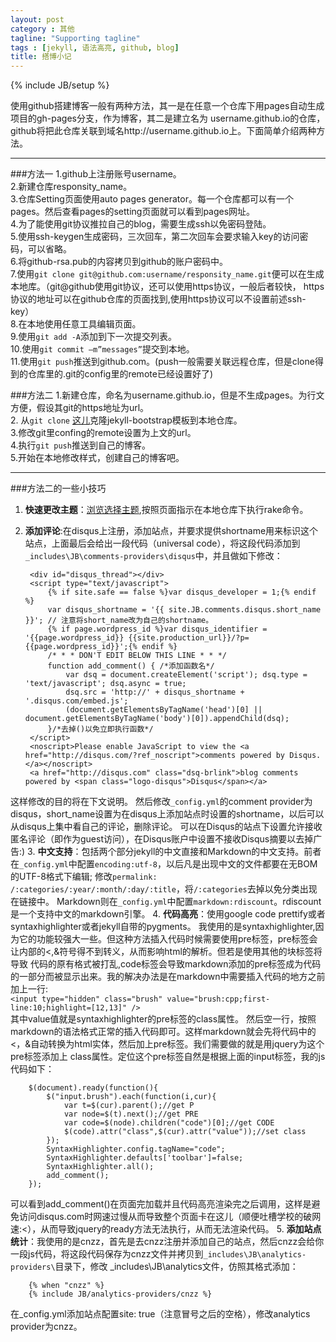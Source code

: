 ```yaml
---
layout: post
category : 其他
tagline: "Supporting tagline"
tags : [jekyll, 语法高亮, github, blog]
title: 搭博小记
---
```

{% include JB/setup %}

使用github搭建博客一般有两种方法，其一是在任意一个仓库下用pages自动生成项目的gh-pages分支，作为博客，其二是建立名为
username.github.io的仓库，github将把此仓库关联到域名http://username.github.io上。下面简单介绍两种方法。
***************
###方法一
1.github上注册账号username。  
2.新建仓库responsity_name。  
3.仓库Setting页面使用auto pages generator。每一个仓库都可以有一个pages。然后查看pages的setting页面就可以看到pages网址。  
4.为了能使用git协议推拉自己的blog，需要生成ssh以免密码登陆。  
5.使用ssh-keygen生成密码，三次回车，第二次回车会要求输入key的访问密码，可以省略。  
6.将github-rsa.pub的内容拷贝到github的账户密码中。  
7.使用`git clone git@github.com:username/responsity_name.git`便可以在生成本地库。（git@github使用git协议，还可以使用https协议，一般后者较快，
https协议的地址可以在github仓库的页面找到,使用https协议可以不设置前述ssh-key）  
8.在本地使用任意工具编辑页面。  
9.使用`git add -A`添加到下一次提交列表。   
10.使用`git commit –m”messages”`提交到本地。  
11.使用`git push`推送到github.com。(push一般需要关联远程仓库，但是clone得到的仓库里的.git的config里的remote已经设置好了)   

###方法二
1.新建仓库，命名为username.github.io，但是不生成pages。为行文方便，假设其git的https地址为url。  
2. 从`git clone` [这儿][1]克隆jekyll-bootstrap模板到本地仓库。  
3.修改git里confing的remote设置为上文的url。  
4.执行`git push`推送到自己的博客。  
5.开始在本地修改样式，创建自己的博客吧。

******************
###方法二的一些小技巧
1. __快速更改主题__：[浏览选择主题][2],按照页面指示在本地仓库下执行rake命令。
2. __添加评论__:在disqus上注册，添加站点，并要求提供shortname用来标识这个站点，上面最后会给出一段代码（universal code），将这段代码添加到`_includes\JB\comments-providers\disqus`中，并且做如下修改：
    <input type="hidden" class="brush" value="brush:xml;highlight:[4,7,11]" />
    
        <div id="disqus_thread"></div>
        <script type="text/javascript">
            {% if site.safe == false %}var disqus_developer = 1;{% endif %}
            var disqus_shortname = '{{ site.JB.comments.disqus.short_name }}'; // 注意将short_name改为自己的shortname。
            {% if page.wordpress_id %}var disqus_identifier = '{{page.wordpress_id}} {{site.production_url}}/?p={{page.wordpress_id}}';{% endif %}
            /* * * DON'T EDIT BELOW THIS LINE * * */
            function add_comment() { /*添加函数名*/
                var dsq = document.createElement('script'); dsq.type = 'text/javascript'; dsq.async = true;
                dsq.src = 'http://' + disqus_shortname + '.disqus.com/embed.js';
                (document.getElementsByTagName('head')[0] || document.getElementsByTagName('body')[0]).appendChild(dsq);
            }/*去掉()以免立即执行函数*/
        </script>
        <noscript>Please enable JavaScript to view the <a href="http://disqus.com/?ref_noscript">comments powered by Disqus.</a></noscript>
        <a href="http://disqus.com" class="dsq-brlink">blog comments powered by <span class="logo-disqus">Disqus</span></a>
这样修改的目的将在下文说明。
然后修改`_config.yml`的comment provider为disqus，short_name设置为在disqus上添加站点时设置的shortname，以后可以从disqus上集中看自己的评论，删除评论。
可以在Disqus的站点下设置允许接收匿名评论（即作为guest访问），在Disqus账户中设置不接收Disqus摘要以去掉广告:)
3. __中文支持__：包括两个部分jekyll的中文直接和Markdown的中文支持。前者在`_config.yml`中配置`encoding:utf-8`，以后凡是出现中文的文件都要在无BOM的UTF-8格式下编辑;
修改`permalink: /:categories/:year/:month/:day/:title`，将`/:categories`去掉以免分类出现在链接中。
Markdown则在`_config.yml`中配置`markdown:rdiscount`。rdiscount是一个支持中文的markdown引擎。
4. __代码高亮__：使用google code prettify或者syntaxhighlighter或者jekyll自带的pygments。
我使用的是syntaxhighlighter,因为它的功能较强大一些。但这种方法插入代码时候需要使用pre标签，pre标签会让内部的<,&符号得不到转义，从而影响html的解析。但若是使用其他的块标签将导致
代码的原有格式被打乱,code标签会导致markdown添加的pre标签成为代码的一部分而被显示出来。我的解决办法是在markdown中需要插入代码的地方之前加上一行:  
`<input type="hidden" class="brush" value="brush:cpp;first-line:10;highlight=[12,13]" />`   
其中value值就是syntaxhighlighter的pre标签的class属性。
然后空一行，按照markdown的语法格式正常的插入代码即可。这样markdown就会先将代码中的<，&自动转换为html实体，然后加上pre标签。我们需要做的就是用jquery为这个pre标签添加上
class属性。定位这个pre标签自然是根据上面的input标签，我的js代码如下：  
<input type="hidden" class="brush" value="brush:jscript" />

        $(document).ready(function(){
            $("input.brush").each(function(i,cur){
                var t=$(cur).parent();//get P
                var node=$(t).next();//get PRE
                var code=$(node).children("code")[0];//get CODE
                $(code).attr("class",$(cur).attr("value"));//set class
            });
            SyntaxHighlighter.config.tagName="code";
            SyntaxHighlighter.defaults['toolbar']=false;
            SyntaxHighlighter.all();
            add_comment();
        });
可以看到add_comment()在页面完加载并且代码高亮渲染完之后调用，这样是避免访问disqus.com时网速过慢从而导致整个页面卡在这儿（顺便吐槽学校的破网速:<），从而导致jquery的ready方法无法执行，从而无法渲染代码。
5. __添加站点统计__：我使用的是cnzz，首先是去cnzz注册并添加自己的站点，然后cnzz会给你一段js代码，将这段代码保存为cnzz文件并拷贝到`_includes\JB\analytics-providers\`目录下，修改
_includes\JB\analytics文件，仿照其格式添加：
<input type="hidden" class="brush" value="brush:plain" />

        {% when "cnzz" %}
        {% include JB/analytics-providers/cnzz %}
在_config.yml添加站点配置site:&nbsp;true（注意冒号之后的空格），修改analytics provider为cnzz。

[1]:https://github.com/plusjade/jekyll-bootstrap.git
[2]:http://www.jekyllbootstrap.com/usage/jekyll-theming.html
